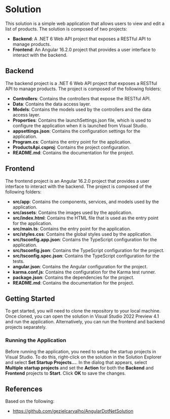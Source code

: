 # Solution

This solution is a simple web application that allows users to view and edit a list of products. The solution is composed of two projects:

- **Backend**: A .NET 6 Web API project that exposes a RESTful API to manage products.
- **Frontend**: An Angular 16.2.0 project that provides a user interface to interact with the backend.

## Backend

The backend project is a .NET 6 Web API project that exposes a RESTful API to manage products. The project is composed of the following folders:

- **Controllers**: Contains the controllers that expose the RESTful API.
- **Data**: Contains the data access layer.
- **Models**: Contains the models used by the controllers and the data access layer.
- **Properties**: Contains the launchSettings.json file, which is used to configure the application when it is launched from Visual Studio.
- **appsettings.json**: Contains the configuration settings for the application.
- **Program.cs**: Contains the entry point for the application.
- **ProductsApi.csproj**: Contains the project configuration.
- **README.md**: Contains the documentation for the project.

## Frontend

The frontend project is an Angular 16.2.0 project that provides a user interface to interact with the backend. The project is composed of the following folders:

- **src/app**: Contains the components, services, and models used by the application.
- **src/assets**: Contains the images used by the application.
- **src/index.html**: Contains the HTML file that is used as the entry point for the application.
- **src/main.ts**: Contains the entry point for the application.
- **src/styles.css**: Contains the global styles used by the application.
- **src/tsconfig.app.json**: Contains the TypeScript configuration for the application.
- **src/tsconfig.json**: Contains the TypeScript configuration for the project.
- **src/tsconfig.spec.json**: Contains the TypeScript configuration for the tests.
- **angular.json**: Contains the Angular configuration for the project.
- **karma.conf.js**: Contains the configuration for the Karma test runner.
- **package.json**: Contains the dependencies for the project.
- **README.md**: Contains the documentation for the project.

## Getting Started

To get started, you will need to clone the repository to your local machine. Once cloned, you can open the solution in Visual Studio 2022 Preview 4.1 and run the application. Alternatively, you can run the frontend and backend projects separately.

### Running the Application

Before running the application, you need to setup the startup projects in Visual Studio. To do this, right-click on the solution in the Solution Explorer and select **Set Startup Projects...**. In the dialog that appears, select **Multiple startup projects** and set the **Action** for both the **Backend** and **Frontend** projects to **Start**. Click **OK** to save the changes.

## References

Based on the following:

- https://github.com/gezielcarvalho/AngularDotNetSolution
